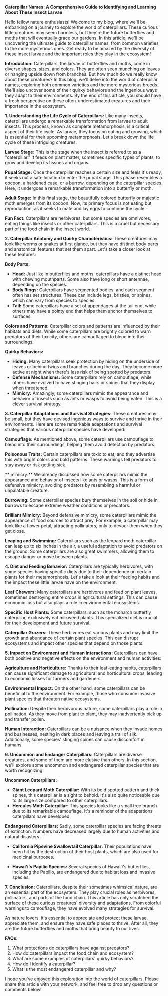 **Caterpillar Names: A Comprehensive Guide to Identifying and Learning About These Insect Larvae** 

Hello fellow nature enthusiasts! Welcome to my blog, where we'll be embarking on a journey to explore the world of caterpillars. These curious little creatures may seem harmless, but they're the future butterflies and moths that will eventually grace our gardens. In this article, we'll be uncovering the ultimate guide to caterpillar names, from common varieties to the more mysterious ones. Get ready to be amazed by the diversity of these insect larvae and the important roles they play in the ecosystem!

**Introduction:**
Caterpillars, the larvae of butterflies and moths, come in diverse shapes, sizes, and colors. They are often seen munching on leaves or hanging upside down from branches. But how much do we really know about these creatures? In this blog, we'll delve into the world of caterpillar names, exploring both common varieties and the more mysterious breeds. We'll also uncover some of their quirky behaviors and the ingenious ways they adapt to their environments. By the end of this article, you should have a fresh perspective on these often-underestimated creatures and their importance in the ecosystem. 

**1. Understanding the Life Cycle of Caterpillars:**
Like many insects, caterpillars undergo a remarkable transformation from larvae to adult insects. This process, known as complete metamorphosis, is a critical aspect of their life cycle. As larvae, they focus on eating and growing, which is essential for their upcoming metamorphosis. Let's break down the life cycle of these intriguing creatures: 

**Larvae Stage:**
This is the stage when the insect is referred to as a "caterpillar." It feeds on plant matter, sometimes specific types of plants, to grow and develop its tissues and organs.

**Pupal Stage:**
Once the caterpillar reaches a certain size and feels it's ready, it seeks out a safe location to enter the pupal stage. This phase resembles a cocoon, a hardened case, or a burrow, depending on the caterpillar species. Here, it undergoes a remarkable transformation into a butterfly or moth. 

**Adult Stage:**
In this final stage, the beautifully colored butterfly or majestic moth emerges from its cocoon. Now, its primary focus is not eating but reproduction, as it seeks to mate and lay eggs to continue the cycle. 

**Fun Fact:**
Caterpillars are herbivores, but some species are omnivores, eating things like insects or other caterpillars. This is a cruel but necessary part of the food chain in the insect world. 

**2. Caterpillar Anatomy and Quirky Characteristics:**
These creatures may look like worms or snakes at first glance, but they have distinct body parts and anatomical features that set them apart. Let's take a closer look at these features: 

**Body Parts:**
- **Head:** Just like in butterflies and moths, caterpillars have a distinct head with chewing mouthparts. Some also have long or short antennae, depending on the species.
- **Body Rings:** Caterpillars have segmented bodies, and each segment often has set structures. These can include legs, bristles, or spines, which can vary from species to species. 
- **Tail:** Some caterpillars have a set of appendages at the tail end, while others may have a pointy end that helps them anchor themselves to surfaces. 

**Colors and Patterns:**
Caterpillar colors and patterns are influenced by their habitats and diets. While some caterpillars are brightly colored to warn predators of their toxicity, others are camouflaged to blend into their surroundings. 

**Quirky Behaviors:**
- **Hiding:** Many caterpillars seek protection by hiding on the underside of leaves or behind twigs and branches during the day. They become more active at night when there's less risk of being spotted by predators. 
- **Defense Mechanisms:** Some caterpillars rely on camouflage, while others have evolved to have stinging hairs or spines that they display when threatened. 
- **Mimicry:** Amazingly, some caterpillars mimic the appearance and behavior of insects such as ants or wasps to avoid being eaten. This is a clever survival strategy. 

**3. Caterpillar Adaptations and Survival Strategies:**
These creatures may be small, but they have devised ingenious ways to survive and thrive in their environments. Here are some remarkable adaptations and survival strategies that various caterpillar species have developed: 

**Camouflage:**
As mentioned above, some caterpillars use camouflage to blend into their surroundings, helping them avoid detection by predators. 

**Poisonous Traits:**
Certain caterpillars are toxic to eat, and they advertise this with bright colors and bold patterns. These warnings tell predators to stay away or risk getting sick. 

** mimicry:** 
We already discussed how some caterpillars mimic the appearance and behavior of insects like ants or wasps. This is a form of defensive mimicry, avoiding predators by resembling a harmful or unpalatable creature. 

**Burrowing:**
Some caterpillar species bury themselves in the soil or hide in burrows to escape extreme weather conditions or predators. 

**Brilliant Mimicry:**
Beyond defensive mimicry, some caterpillars mimic the appearance of food sources to attract prey. For example, a caterpillar may look like a flower petal, attracting pollinators, only to devour them when they get close. 

**Leaping and Swimming:**
Caterpillars such as the leopard moth caterpillar can leap up to six inches in the air, a useful adaptation to avoid predators on the ground. Some caterpillars are also great swimmers, allowing them to escape danger or move between plants. 

**4. Diet and Feeding Behavior:**
Caterpillars are typically herbivores, with some species having specific diets due to their dependence on certain plants for their metamorphosis. Let's take a look at their feeding habits and the impact these little larvae have on the environment: 

**Leaf Chewers:**
Many caterpillars are herbivores and feed on plant leaves, sometimes destroying entire crops in agricultural settings. This can cause economic loss but also plays a role in environmental ecosystems. 

**Specific Host Plants:**
Some caterpillars, such as the monarch butterfly caterpillar, exclusively eat milkweed plants. This specialized diet is crucial for their development and future survival. 

**Caterpillar Grazers:**
These herbivores eat various plants and may limit the growth and abundance of certain plant species. This can disrupt ecosystems and impact other species that depend on those plants. 

**5. Impact on Environment and Human Interactions:** 
Caterpillars can have both positive and negative effects on the environment and human activities: 

**Agriculture and Horticulture:**
Thanks to their leaf-eating habits, caterpillars can cause significant damage to agricultural and horticultural crops, leading to economic losses for farmers and gardeners. 

**Environmental Impact:**
On the other hand, some caterpillars can be beneficial to the environment. For example, those who consume invasive plant species that threaten native ecosystems. 

**Pollination:**
Despite their herbivorous nature, some caterpillars play a role in pollination. As they move from plant to plant, they may inadvertently pick up and transfer pollen. 

**Human Interaction:**
Caterpillars can be a nuisance when they invade homes and businesses, nesting in dark places and leaving a trail of silk. Additionally, some species' stinging spines can cause discomfort in humans. 

**6. Uncommon and Endanger Caterpillars:**
Caterpillars are diverse creatures, and some of them are more elusive than others. In this section, we'll explore some uncommon and endangered caterpillar species that are worth recognizing: 

**Uncommon Caterpillars:**
- **Giant Leopard Moth Caterpillar:** With its bold spotted pattern and thick spines, this caterpillar is a sight to behold. It's also quite noticeable due to its large size compared to other caterpillars. 
- **Hercules Moth Caterpillar:** This species looks like a small tree branch due to its remarkable camouflage. It's a reminder of the adaptations caterpillars have developed. 

**Endangered Caterpillars:**
Sadly, some caterpillar species are facing threats of extinction. Numbers have decreased largely due to human activities and natural disasters. 

- **California Pipevine Swallowtail Caterpillar:** Their populations have been hit by the destruction of their host plants, which are also used for medicinal purposes. 

- **Hawai'i's Papilio Species:** Several species of Hawai'i's butterflies, including the Papilio, are endangered due to habitat loss and invasive species. 

**7. Conclusion:**
Caterpillars, despite their sometimes whimsical nature, are an essential part of the ecosystem. They play crucial roles as herbivores, pollinators, and parts of the food chain. This article has only scratched the surface of these curious creatures' diversity and adaptations. From colorful warnings to camouflage, they have evolved many strategies for survival. 

As nature lovers, it's essential to appreciate and protect these larvae, appreciate them, and ensure they have safe places to thrive. After all, they are the future butterflies and moths that bring beauty to our lives. 

**FAQs:**
1. What protections do caterpillars have against predators? 
2. How do caterpillars impact the food chain and ecosystem? 
3. What are some examples of caterpillars' quirky behaviors? 
4. How do I identify a caterpillar? 
5. What is the most endangered caterpillar and why? 

I hope you've enjoyed this exploration into the world of caterpillars. Please share this article with your network, and feel free to drop any questions or comments below!